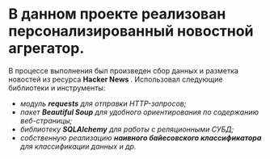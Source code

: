 # В данном проекте реализован персонализированный новостной агрегатор.
В процессе выполнения был произведен сбор данных и разметка новостей из ресурса <b> Hacker News </b>. 
Использовал следующие библиотеки и инструменты:
<ul> <i>
  <li>модуль <b>requests</b> для отправки HTTP-запросов;</li>
  <li>пакет <b>Beautiful Soup</b> для удобного ориентирования по содержанию веб-страницы;</li>
  <li>библиотеку <b>SQLAlchemy</b> для работы с реляционными СУБД;</li>
  <li>собственную реализацию <b>наивного байесовского классификатора</b> для классификации данных и др.</li>
</i></ul>
